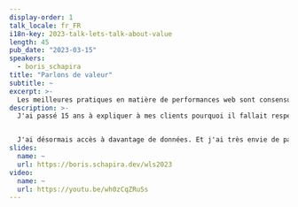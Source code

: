 ```yaml
---
display-order: 1
talk_locale: fr_FR
i18n-key: 2023-talk-lets-talk-about-value
length: 45
pub_date: "2023-03-15"
speakers:
  - boris_schapira
title: "Parlons de valeur"
subtitle: ~
excerpt: >-
  Les meilleures pratiques en matière de performances web sont consensuelles et largement acceptées, mais comment les valoriser d'un point de vue commercial ?
description: >-
  J'ai passé 15 ans à expliquer à mes clients pourquoi il fallait respecter telle ou telle bonne pratique de développement. Comme beaucoup, je me suis appuyé sur des arguments d'autorité en citant les études menées par telle ou telle grande entreprise, mais sans forcément avoir, moi-même, la capacité de projeter ou de mesurer la valeur des optimisations que je proposais. 


  J'ai désormais accès à davantage de données. Et j'ai très envie de partager avec vous ce que j'ai appris sur la valeur de notre travail et pourquoi il devrait être crucial d'inscrire ces réflexions dans toutes les structure Digital/Marketing.
slides:
  name: ~
  url: https://boris.schapira.dev/wls2023
video:
  name: ~
  url: https://youtu.be/wh0zCqZRuSs
---
```

